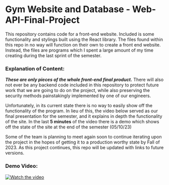 # Gym Website and Database - Web-API-Final-Project

This repository contains code for a front-end website. Included is some functionality and stylings built using the React library. The files found within this repo in no way will function on their own to create a front end website. Instead, the files are programs which I spent a large amount of my time creating during the last sprint of the semester. 

### Explanation of Content:

***These are only pieces of the whole front-end final product.*** There will also not ever be any backend code included in this repository to protect future work that we are going to do on the project, while also preserving the security methods painstakingly implemented by one of our engineers.

Unfortunately, in its current state there is no way to easily show off the functionality of the program. In lieu of this, the video below served as our final presentation for the semester, and it explains in depth the functionality of the site. In the last **5 minutes** of the video there is a demo which shows off the state of the site at the end of the semester (05/10/23)

Some of the team is planning to meet again soon to continue iterating upon the project in the hopes of getting it to a production worthy state by Fall of 2023. As this project continues, this repo will be updated with links to future versions.

### Demo Video:

[![Watch the video](https://i.imgur.com/qq0KL9Z.png)](https://drive.google.com/file/d/1N0DtJJahy3Ntht6sfjVThK5GV5gOJvks/view?usp=sharing)
